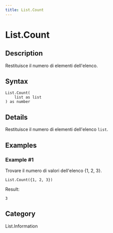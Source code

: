 ```yaml
---
title: List.Count
---
```


# List.Count


## Description

Restituisce il numero di elementi dell&#39;elenco.


## Syntax

```powerquery
List.Count(
    list as list
) as number
```


## Details

Restituisce il numero di elementi dell'elenco <code>list</code>.


## Examples

### Example #1 
Trovare il numero di valori dell&#39;elenco \{1, 2, 3}.
```powerquery
List.Count({1, 2, 3})
```

Result: 
```powerquery
3
```




## Category
List.Information
